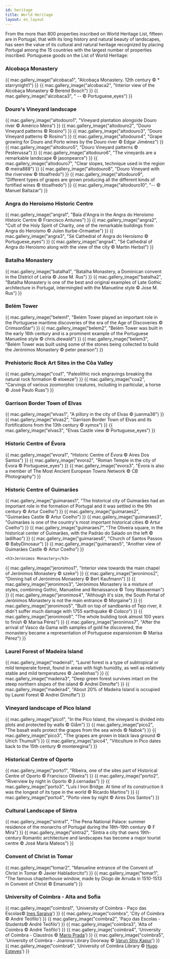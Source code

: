 ```yaml
---
id: heritage
title: World Heritage
layout: en_layout
---
```


From the more than 800 properties inscribed on World Heritage List, fifteen are in Portugal, that with its long history and natural beauty of landscapes, has seen the value of its cultural and natural heritage recognized by placing Portugal among the 15 countries with the largest number of properties inscribed.
Portuguese goods on the List of World Heritage:

<div id="gallery_container" class="clearfix">
	<h3>Alcobaça Monastery</h3>
{{ mac.gallery_image("alcobaca1", "Alcobaça Monastery. 12th century &copy; * starrynight1") }}
{{ mac.gallery_image("alcobaca2", "Interior view of the Alcobaça Monastery &copy; Berend Bosch") }}
{{ mac.gallery_image("alcobaca3", " -- &copy; Portuguese_eyes") }}
	<h3>Douro's Vineyard landscape</h3>
{{ mac.gallery_image("altodouro1", "Vineyard plantation alongside Douro river &copy; Américo Meira") }}
{{ mac.gallery_image("altodouro2", "Douro Vineyard patterns &copy; Rosino") }}
{{ mac.gallery_image("altodouro3", "Douro Vineyard patterns &copy; Rosino") }}
{{ mac.gallery_image("altodouro4", "Grape growing for Douro and Porto wines by the Douro river &copy; Edgar Jiménez") }}
{{ mac.gallery_image("altodouro5", "Douro Vineyard patterns &copy; Pesterussa") }}
{{ mac.gallery_image("altodouro6", "The vineyards are a remarkable landscape &copy; jasonpearce") }}
{{ mac.gallery_image("altodouro7", "Clear slopes, technique used in the region &copy; meira888") }}
{{ mac.gallery_image("altodouro8", "Douro Vineyard with the riverview &copy; titoalfredo") }}
{{ mac.gallery_image("altodouro9", "Different types of grapes are grown producing all the different kinds of fortified wines &copy; titoalfredo") }}
{{ mac.gallery_image("altodouro10", "-- &copy; Manuel Baltazar") }}
	<h3>Angra do Heroísmo Historic Centre</h3>
{{ mac.gallery_image("angra1", "Baía d'Angra in the Angra do Heroísmo Historic Centre &copy; Francisco Antunes") }}
{{ mac.gallery_image("angra2", "Cult of the Holy Spirit of Charity, one of the remarkable buildings from Angra do Heroísmo &copy; Julen Iturbe-Ormaetxe") }}
{{ mac.gallery_image("angra3", "Sé Cathedral of Angra do Heroísmo &copy; Portuguese_eyes") }}
{{ mac.gallery_image("angra4", "Sé Cathedral of Angra do Heroísmo along with the view of the city &copy; Martin Herbst") }}
	<h3>Batalha Monastery</h3>
{{ mac.gallery_image("batalha1", "Batalha Monastery, a Dominican convent in the District of Leiria &copy; Jose M. Rus") }}
{{ mac.gallery_image("batalha2", "Batalha Monastery is one of the best and original examples of Late Gothic architecture in Portugal, intermingled with the Manueline style &copy; Jose M. Rus") }}
	<h3>Belém Tower</h3>
{{ mac.gallery_image("belem1", "Belém Tower played an important role in the Portuguese maritime discoveries of the era of the Age of Discoveries &copy; CrimsonStar") }}
{{ mac.gallery_image("belem2", "Belém Tower was built in the early 16th century and is a prominent example of the Portuguese Manueline style &copy; chris.diewald") }}
{{ mac.gallery_image("belem3", "Belém Tower was built using some of the stones being collected to build the Jerónimos Monastery &copy; peter pearson") }}
	<h3>Prehistoric Rock Art Sites in the Côa Valley</h3>
{{ mac.gallery_image("coa1", "Paleolithic rock engravings breaking the natural rock formation &copy; eloeeze") }}
{{ mac.gallery_image("coa2", "Carvings of various zoomorphic creatures, including in particular, a horse &copy; José Paulo Ruas") }}
	<h3>Garrison Border Town of Elvas</h3>
{{ mac.gallery_image("elvas1", "A pillory in the city of Elvas &copy; juanma36") }}
{{ mac.gallery_image("elvas2", "Garrison Border Town of Elvas and its Fortifications from the 13th century &copy; xymox") }}
{{ mac.gallery_image("elvas3", "Elvas Castle view &copy; Portuguese_eyes") }}
	<h3>Historic Centre of Évora</h3>
{{ mac.gallery_image("evora1", "Historic Centre of Évora &copy; Aires Dos Santos") }}
{{ mac.gallery_image("evora2", "Roman Temple in the city of Évora &copy; Portuguese_eyes") }}
{{ mac.gallery_image("evora3", "Évora is also a member of The Most Ancient European Towns Network &copy; CB Photography") }}
	<h3>Historic Centre of Guimarães</h3>
{{ mac.gallery_image("guimaraes1", "The historical city of Guimarães had an important role in the formation of Portugal and it was settled in the 9th century &copy; Artur Coelho") }}
{{ mac.gallery_image("guimaraes2", "Guimarães Castle &copy; Artur Coelho") }}
{{ mac.gallery_image("guimaraes3", "Guimarães is one of the country's most important historical cities &copy; Artur Coelho") }}
{{ mac.gallery_image("guimaraes7", "The Oliveira square, in the historical center of Guimarães, with the Padrão do Salado on the left &copy; ladilhao") }}
{{ mac.gallery_image("guimaraes6", "Church of Santos Passos &copy; BabyDinosaur") }}
{{ mac.gallery_image("guimaraes5", "Another view of Guimarães Castle &copy; Artur Coelho") }}

	<h3>Jerónimos Monastery</h3>
{{ mac.gallery_image("jeronimos1", "Interior view towards the main chapel of Jerónimos Monastery &copy; szeke") }}
{{ mac.gallery_image("jeronimos2", "Dinning hall of Jerónimos Monastery &copy; Bert Kaufmann") }}
{{ mac.gallery_image("jeronimos3", "Jerónimos Monastery is a mixture of styles, combining Gothic, Manueline and Renaissance &copy; Tony Wasserman") }}
{{ mac.gallery_image("jeronimos4", "Although it's size, the South Portal of Jerónimos Monastery is not the main entrance &copy; Morgaine") }}
{{ mac.gallery_image("jeronimos5", "Built on top of sandbanks of Tejo river, it didn't suffer much damage with 1755 earthquake &copy; _Colaco_") }}
{{ mac.gallery_image("jeronimos6", "The whole building took almost 100 years to finish &copy; Marisa Pérez") }}
{{ mac.gallery_image("jeronimos7", "After the arrival of Vasco da Gama with samples of gold he discovered, the monastery became a representation of Portuguese expansionism &copy; Marisa Pérez") }}
	<h3>Laurel Forest of Madeira Island</h3>
{{ mac.gallery_image("madeira1", "Laurel forest is a type of subtropical or mild temperate forest, found in areas with high humidity, as well as relatively stable and mild temperatures &copy; Janelinhas") }}
{{ mac.gallery_image("madeira3", "Deep green forest survives intact on the steep northern slopes of the island &copy; Andrei Dimofte") }}
{{ mac.gallery_image("madeira4", "About 20% of Madeira Island is occupied by Laurel Forest &copy; Andrei Dimofte") }}
	<h3>Vineyard landscape of Pico Island</h3>
{{ mac.gallery_image("pico1", "In the Pico Island, the vineyard is divided into plots and protected by walls &copy; Giåm") }}
{{ mac.gallery_image("pico2", "The basalt walls protect the grapes from the sea winds &copy; Nabok") }}
{{ mac.gallery_image("pico3", "The grapes are grown in black lava ground &copy; Ulrich Thumult") }}
{{ mac.gallery_image("pico4", "Viticulture in Pico dates back to the 15th century &copy; monteregina") }}
	<h3>Historical Centre of Oporto</h3>
{{ mac.gallery_image("porto1", "Ribeira, one of the sites part of Historical Centre of Oporto &copy; Francisco Oliveira") }}
{{ mac.gallery_image("porto2", "Riverview by night in Oporto &copy; jl.cernadas") }}
{{ mac.gallery_image("porto3", "Luís I Iron Bridge. At time of its construction it was the longest of its type in the world &copy; Ricardo Martins") }}
{{ mac.gallery_image("porto4", "Porto view by night &copy; Aires Dos Santos") }}
	<h3>Cultural Landscape of Sintra</h3>
{{ mac.gallery_image("sintra1", "The Pena National Palace: summer residence of the monarchs of Portugal during the 18th-19th century &copy; F Mira") }}
{{ mac.gallery_image("sintra2", "Sintra a city that owns 19th-century Romantic architecture and landscapes has become a major tourist centre &copy; José María Mateos") }}
	<h3 id="tomar">Convent of Christ in Tomar</h3>
{{ mac.gallery_image("tomar2", "Manueline entrance of the Convent of Christ in Tomar &copy; Javier Habladorcito") }}
{{ mac.gallery_image("tomar1", "The famous chapterhouse window, made by Diogo de Arruda in 1510-1513 in Convent of Christ &copy; Emanuele") }}
<h3 id="universityofcoimbra">University of Coimbra - Alta and Sofia</h3>
{{ mac.gallery_image("coimbra1", 'University of Coimbra - Paço das Escolas&copy;  <a href="https://secure.flickr.com/photos/inessaraivamario/" target="_blank">Ines Saraiva</a>') }}
{{ mac.gallery_image("coimbra", 'City of Coimbra &copy; André Teófilo') }}
{{ mac.gallery_image("coimbra2", 'Paço das Escolas - Students&copy; André Teófilo') }}
{{ mac.gallery_image("coimbra3", 'Alta of Coimbra &copy; André Teófilo') }}
{{ mac.gallery_image("coimbra4", 'University of Coimbra - Claustros &copy;  <a href="https://secure.flickr.com/photos/mariosp/" target="_blank">Mario Prada</a>') }}
{{ mac.gallery_image("coimbra5", 'University of Coimbra - Joanina Library Doorway &copy; <a href="https://secure.flickr.com/photos/varunshiv/" target="_blank">Varun Shiv Kapur</a>') }}
{{ mac.gallery_image("coimbra6", 'University of Coimbra Library &copy; <a href="https://secure.flickr.com/photos/doc_ugo/" target="_blank">Hugo Esteves</a>') }}
</div>



<script type="text/javascript">

	$(document).ready(function() {
		$(".galeria").fancybox({
			openEffect	: 'none',
			closeEffect	: 'none',
			helpers : {
				title : {
					type : 'over'
				},
				buttons	: {tpl: '<div id="fancybox-buttons"><ul style="width:132px"><li><a class="btnPrev" title="Previous" href="javascript:;"></a></li><li><a class="btnPlay" title="Start slideshow" href="javascript:;"></a></li><li><a class="btnNext" title="Next" href="javascript:;"></a></li><li><a class="btnClose" title="Close" href="javascript:jQuery.fancybox.close();"></a></li></ul></div>'}
			}
		});

	});
</script>
